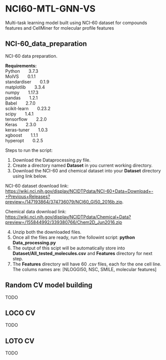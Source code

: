 # NCI60-MTL-GNN-VS
Multi-task learning model built using NCI-60 dataset for compounds features and CellMiner for molecular profile features


##  NCI-60_data_preparation
NCI-60 data preparation.

**Requirements:**<br/>
Python      &nbsp; &nbsp; &nbsp;  3.7.3<br/>
MolVS       &nbsp; &nbsp; &nbsp;   0.1.1<br/>
standardiser &nbsp; &nbsp; &nbsp;  0.1.9<br/>
matplotlib   &nbsp; &nbsp; &nbsp;  3.3.4<br/>
numpy        &nbsp; &nbsp; &nbsp;    1.17.3<br/>
pandas        &nbsp; &nbsp; &nbsp;   1.2.1<br/>
Babel         &nbsp; &nbsp; &nbsp;   2.7.0<br/>
scikit-learn   &nbsp; &nbsp; &nbsp;  0.23.2<br/>
scipy         &nbsp; &nbsp; &nbsp;   1.4.1<br/>
tensorflow    &nbsp; &nbsp; &nbsp;   2.2.0<br/>
Keras 			  &nbsp; &nbsp; &nbsp;   2.3.0<br/>
keras-tuner   &nbsp; &nbsp; &nbsp;   1.0.3<br/>
xgboost       &nbsp; &nbsp; &nbsp;   1.1.1<br/>
hyperopt      &nbsp; &nbsp; &nbsp;   0.2.5<br/>


Steps to run the script:
1. Download the Dataprocessing.py file.
2. Create a directory named **Dataset** in you current working directory.
3. Download the NCI-60 and chemical dataset into your **Dataset** directory using link below.

NCI-60 dataset download link: https://wiki.nci.nih.gov/display/NCIDTPdata/NCI-60+Data+Download+-+Previous+Releases?preview=/147193864/374736079/NCI60_GI50_2016b.zip.

Chemical data download link: https://wiki.nci.nih.gov/display/NCIDTPdata/Chemical+Data?preview=/155844992/339380766/Chem2D_Jun2016.zip

4. Unzip both the downloaded files.
4. Once all the files are ready, run the followint script: **python Data_processing.py**
6. The output of this scipt will be automatically store into **Dataset/All_tested_molecules.csv** and **Features** directory for next step.
7. The **Features** directory will have 60 .csv files, each for the one cell line. The colums names are: [NLOGGI50, NSC, SMILE, molecular features]

## Random CV model building
TODO

## LOCO CV
TODO

## LOTO CV
TODO


